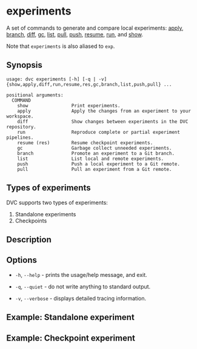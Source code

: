 # experiments

A set of commands to generate and compare local <abbr>experiments</abbr>:
[apply](/doc/command-reference/exp/apply),
[branch](/doc/command-reference/exp/branch),
[diff](/doc/command-reference/exp/diff), [gc](/doc/command-reference/exp/gc),
[list](/doc/command-reference/exp/list),
[pull](/doc/command-reference/exp/pull),
[push](/doc/command-reference/exp/list),
[resume](/doc/command-reference/exp/resume),
[run](/doc/command-reference/exp/run), and
[show](/doc/command-reference/exp/show).

Note that `experiments` is also aliased to `exp`.

## Synopsis

```usage
usage: dvc experiments [-h] [-q | -v] {show,apply,diff,run,resume,res,gc,branch,list,push,pull} ...

positional arguments:
  COMMAND
    show                Print experiments.
    apply               Apply the changes from an experiment to your workspace.
    diff                Show changes between experiments in the DVC repository.
    run                 Reproduce complete or partial experiment pipelines.
    resume (res)        Resume checkpoint experiments.
    gc                  Garbage collect unneeded experiments.
    branch              Promote an experiment to a Git branch.
    list                List local and remote experiments.
    push                Push a local experiment to a Git remote.
    pull                Pull an experiment from a Git remote.
```

## Types of experiments

DVC supports two types of experiments:

1. Standalone experiments
2. Checkpoints

## Description

## Options

- `-h`, `--help` - prints the usage/help message, and exit.

- `-q`, `--quiet` - do not write anything to standard output.

- `-v`, `--verbose` - displays detailed tracing information.

## Example: Standalone experiment

## Example: Checkpoint experiment
